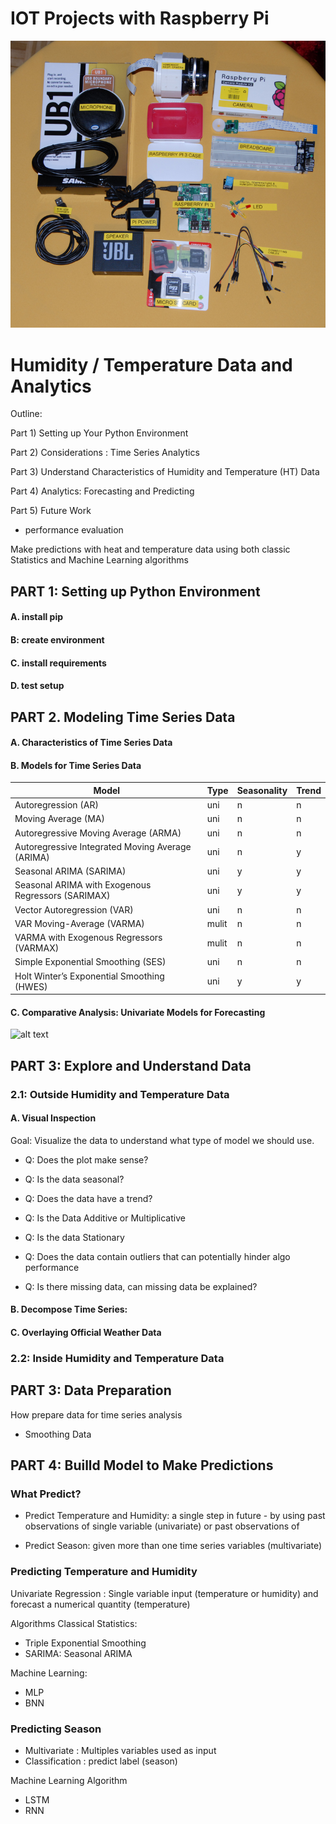 # IOT Projects with Raspberry Pi

![alt text](https://github.com/chalendony/iot/blob/master/images/collecting-hardware.png)


# Humidity / Temperature Data and Analytics 

Outline:

Part 1) Setting up Your Python Environment

Part 2) Considerations : Time Series Analytics

Part 3) Understand Characteristics of Humidity and Temperature (HT) Data

Part 4) Analytics: Forecasting and Predicting 

Part 5) Future Work

* performance evaluation 

 
 Make predictions with heat and temperature data using both classic Statistics and Machine Learning algorithms 

## PART 1: Setting up Python Environment

#### A. install pip 

#### B: create environment

#### C. install requirements

#### D. test setup


## PART 2. Modeling Time Series Data


#### A. Characteristics of Time Series Data


#### B. Models for Time Series Data


| Model                                                                              | Type  | Seasonality | Trend | 
|---------------------------------------------------------------------------------------|-------|-------------|-------| 
| Autoregression (AR)                                                                   | uni   | n           | n     | 
| Moving Average (MA)                                                                   | uni   | n           | n     | 
| Autoregressive Moving Average (ARMA)                                                  | uni   | n           | n     | 
| Autoregressive Integrated Moving Average (ARIMA)                                      | uni   | n           | y     | 
| Seasonal ARIMA (SARIMA)                            | uni   | y           | y     | 
| Seasonal ARIMA with Exogenous Regressors (SARIMAX) | uni   | y           | y     | 
| Vector Autoregression (VAR)                                                           | uni   | n           | n     | 
| VAR Moving-Average (VARMA)                                          | mulit | n           | n     | 
| VARMA with Exogenous Regressors (VARMAX)               | mulit | n           | n     | 
| Simple Exponential Smoothing (SES)                                                    | uni   | n           | n     | 
| Holt Winter’s Exponential Smoothing (HWES)                                            | uni   | y           | y     | 

#### C. Comparative Analysis:  Univariate Models for Forecasting 
  

![alt text](https://github.com/chalendony/iot-htsensor/blob/master/images/journal.pone.0194889.g002.PNG)


## PART 3: Explore and Understand Data


### 2.1: Outside Humidity and Temperature Data

#### A. Visual Inspection

Goal: Visualize the data to understand what type of model we should use. 

* Q: Does the plot make sense?

* Q: Is the data seasonal?

* Q: Does the data have a trend?

* Q: Is the Data Additive or Multiplicative

* Q: Is the data Stationary

* Q: Does the data contain outliers that can potentially hinder algo performance

* Q: Is there missing data, can missing data be explained?

#### B. Decompose Time Series:

#### C. Overlaying Official Weather Data

 


### 2.2: Inside Humidity and Temperature Data



## PART 3: Data Preparation 

How prepare data for time series analysis

* Smoothing Data 


## PART 4: Builld Model to Make Predictions


### What Predict?


* Predict Temperature and Humidity:  a single step in future - by using past observations of single variable (univariate) or past observations of 
 
 * Predict Season:  given more than one time series variables (multivariate) 


### Predicting Temperature and Humidity 

Univariate Regression : Single variable input (temperature or humidity) and forecast a  numerical quantity (temperature)


Algorithms Classical Statistics:

* Triple Exponential Smoothing
* SARIMA: Seasonal ARIMA

Machine Learning:
* MLP
* BNN



### Predicting Season 

* Multivariate : Multiples variables used as input 
* Classification : predict label (season)


Machine Learning Algorithm

* LSTM
* RNN

